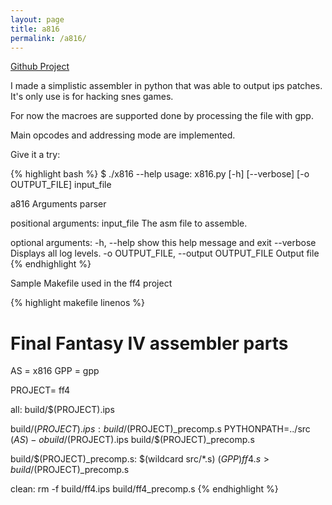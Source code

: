 ```yaml
---
layout: page
title: a816
permalink: /a816/
---
```


[Github Project](https://github.com/manz/a816)

I made a simplistic assembler in python that was able to output ips patches. It's only use is for hacking snes games.

For now the macroes are supported done by processing the file with gpp.

Main opcodes and addressing mode are implemented.

Give it a try:

{% highlight bash %}
$ ./x816 --help
usage: x816.py [-h] [--verbose] [-o OUTPUT_FILE] input_file

a816 Arguments parser

positional arguments:
  input_file            The asm file to assemble.

optional arguments:
  -h, --help            show this help message and exit
  --verbose             Displays all log levels.
  -o OUTPUT_FILE, --output OUTPUT_FILE
                        Output file
{% endhighlight %}


Sample Makefile used in the ff4 project

{% highlight makefile linenos %}
# Final Fantasy IV assembler parts
AS = x816
GPP = gpp

PROJECT= ff4

all: build/$(PROJECT).ips

build/$(PROJECT).ips: build/$(PROJECT)_precomp.s
        PYTHONPATH=../src $(AS) -o build/$(PROJECT).ips build/$(PROJECT)_precomp.s

build/$(PROJECT)_precomp.s:  $(wildcard src/*.s)
        $(GPP) ff4.s > build/$(PROJECT)_precomp.s

clean:
        rm -f build/ff4.ips build/ff4_precomp.s
{% endhighlight %}